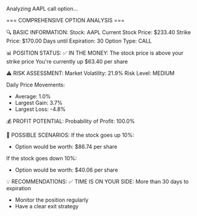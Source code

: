 Analyzing AAPL call option...

=== COMPREHENSIVE OPTION ANALYSIS ===

🔍 BASIC INFORMATION:
Stock: AAPL
Current Stock Price: $233.40
Strike Price: $170.00
Days until Expiration: 30
Option Type: CALL

📊 POSITION STATUS:
✅ IN THE MONEY: The stock price is above your strike price
   You're currently up $63.40 per share

⚠️ RISK ASSESSMENT:
Market Volatility: 21.9%
Risk Level: MEDIUM

Daily Price Movements:
- Average: 1.0%
- Largest Gain: 3.7%
- Largest Loss: -4.8%

💰 PROFIT POTENTIAL:
Probability of Profit: 100.0%

🎯 POSSIBLE SCENARIOS:
If the stock goes up 10%:
- Option would be worth: $86.74 per share

If the stock goes down 10%:
- Option would be worth: $40.06 per share

💡 RECOMMENDATIONS:
✅ TIME IS ON YOUR SIDE: More than 30 days to expiration
- Monitor the position regularly
- Have a clear exit strategy

